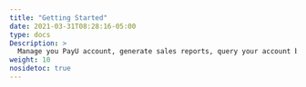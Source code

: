 ```yaml
---
title: "Getting Started"
date: 2021-03-31T08:28:16-05:00
type: docs
Description: >
  Manage you PayU account, generate sales reports, query your account balance, transfer the money to your bank account and more.
weight: 10
nosidetoc: true
---
```

